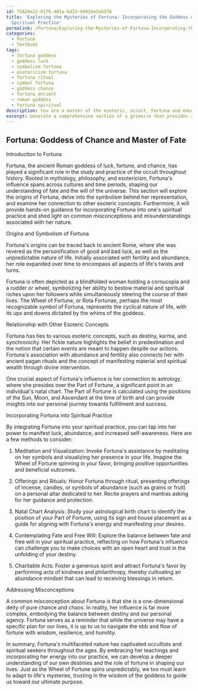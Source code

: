 ```yaml
---
id: f5824e22-81f6-401a-bd33-9d914e2eb578
title: 'Exploring the Mysteries of Fortuna: Incorporating the Goddess of Luck into
  Spiritual Practice'
permalink: /Fortuna/Exploring-the-Mysteries-of-Fortuna-Incorporating-the-Goddess-of-Luck-into-Spiritual-Practice/
categories:
  - Fortuna
  - Textbook
tags:
  - fortuna goddess
  - goddess luck
  - symbolism fortuna
  - esotericism fortuna
  - fortuna ritual
  - symbol fortuna
  - goddess chance
  - fortuna ancient
  - roman goddess
  - fortuna spiritual
description: You are a master of the esoteric, occult, Fortuna and education, you have written many textbooks on the subject in ways that provide students with rich and deep understanding of the subject. You are being asked to write textbook-like sections on a topic and you do it with full context, explainability, and reliability in accuracy to the true facts of the topic at hand, in a textbook style that a student would easily be able to learn from, in a rich, engaging, and contextual way. Always include relevant context (such as formulas and history), related concepts, and in a way that someone can gain deep insights from.
excerpt: Generate a comprehensive section of a grimoire that provides a deep understanding of the occult concept of Fortuna for an aspiring occult practitioner. Include its origins, symbolism, relationship with other esoteric concepts, and practical methods to incorporate Fortuna in one's spiritual practice. Additionally, address any misconceptions or common misunderstandings about Fortuna.
---
```


## Fortuna: Goddess of Chance and Master of Fate

Introduction to Fortuna

Fortuna, the ancient Roman goddess of luck, fortune, and chance, has played a significant role in the study and practice of the occult throughout history. Rooted in mythology, philosophy, and esotericism, Fortuna's influence spans across cultures and time periods, shaping our understanding of fate and the will of the universe. This section will explore the origins of Fortuna, delve into the symbolism behind her representation, and examine her connection to other esoteric concepts. Furthermore, it will provide hands-on guidance for incorporating Fortuna into one's spiritual practice and shed light on common misconceptions and misunderstandings associated with her nature.

Origins and Symbolism of Fortuna

Fortuna's origins can be traced back to ancient Rome, where she was revered as the personification of good and bad luck, as well as the unpredictable nature of life. Initially associated with fertility and abundance, her role expanded over time to encompass all aspects of life's twists and turns.

Fortuna is often depicted as a blindfolded woman holding a cornucopia and a rudder or wheel, symbolizing her ability to bestow material and spiritual riches upon her followers while simultaneously steering the course of their lives. The Wheel of Fortune, or Rota Fortunae, perhaps the most recognizable symbol of Fortuna, represents the cyclical nature of life, with its ups and downs dictated by the whims of the goddess.

Relationship with Other Esoteric Concepts

Fortuna has ties to various esoteric concepts, such as destiny, karma, and synchronicity. Her fickle nature highlights the belief in predestination and the notion that certain events are meant to happen despite our actions. Fortuna's association with abundance and fertility also connects her with ancient pagan rituals and the concept of manifesting material and spiritual wealth through divine intervention.

One crucial aspect of Fortuna's influence is her connection to astrology, where she presides over the Part of Fortune, a significant point in an individual's natal chart. The Part of Fortune is calculated using the positions of the Sun, Moon, and Ascendant at the time of birth and can provide insights into our personal journey towards fulfillment and success. 

Incorporating Fortuna into Spiritual Practice

By integrating Fortuna into your spiritual practice, you can tap into her power to manifest luck, abundance, and increased self-awareness. Here are a few methods to consider:

1. Meditation and Visualization: Invoke Fortuna's assistance by meditating on her symbols and visualizing her presence in your life. Imagine the Wheel of Fortune spinning in your favor, bringing positive opportunities and beneficial outcomes.

2. Offerings and Rituals: Honor Fortuna through ritual, presenting offerings of incense, candles, or symbols of abundance (such as grains or fruit) on a personal altar dedicated to her. Recite prayers and mantras asking for her guidance and protection.

3. Natal Chart Analysis: Study your astrological birth chart to identify the position of your Part of Fortune, using its sign and house placement as a guide for aligning with Fortuna's energy and manifesting your desires.

4. Contemplating Fate and Free Will: Explore the balance between fate and free will in your spiritual practice, reflecting on how Fortuna's influence can challenge you to make choices with an open heart and trust in the unfolding of your destiny.

5. Charitable Acts: Foster a generous spirit and attract Fortuna's favor by performing acts of kindness and philanthropy, thereby cultivating an abundance mindset that can lead to receiving blessings in return.

Addressing Misconceptions

A common misconception about Fortuna is that she is a one-dimensional deity of pure chance and chaos. In reality, her influence is far more complex, embodying the balance between destiny and our personal agency. Fortuna serves as a reminder that while the universe may have a specific plan for our lives, it is up to us to navigate the ebb and flow of fortune with wisdom, resilience, and humility.

In summary, Fortuna's multifaceted nature has captivated occultists and spiritual seekers throughout the ages. By embracing her teachings and incorporating her energy into our practice, we can develop a deeper understanding of our own destinies and the role of fortune in shaping our lives. Just as the Wheel of Fortune spins unpredictably, we too must learn to adapt to life's mysteries, trusting in the wisdom of the goddess to guide us toward our ultimate purpose.
